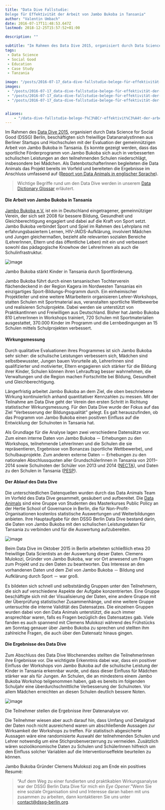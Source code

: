 ```yaml
---
title: "Data Dive Fallstudie: 
Belege für Effektivität der Arbeit von Jambo Bukoba in Tansania"
author: "Valentin Umbach"
date: 2016-07-17T11:48:53.647Z
lastmod: 2018-12-25T15:57:52+01:00

description: ""

subtitle: "Im Rahmen des Data Dive 2015, organisiert durch Data Science for Social Good (DSSG) Berlin, beschäftigten sich freiwillige…"
tags:
 - Data Science 
 - Social Good 
 - Education 
 - Case Study 
 - Tanzania 

image: "/posts/2016-07-17_data-dive-fallstudie-belege-für-effektivität-der-arbeit-von-jambo-bukoba-in-tansania/images/1." 
images:
 - "/posts/2016-07-17_data-dive-fallstudie-belege-für-effektivität-der-arbeit-von-jambo-bukoba-in-tansania/images/1." 
 - "/posts/2016-07-17_data-dive-fallstudie-belege-für-effektivität-der-arbeit-von-jambo-bukoba-in-tansania/images/2.jpeg" 
 - "/posts/2016-07-17_data-dive-fallstudie-belege-für-effektivität-der-arbeit-von-jambo-bukoba-in-tansania/images/3." 


aliases:
    - "/data-dive-fallstudie-belege-f%C3%BCr-effektivit%C3%A4t-der-arbeit-von-jambo-bukoba-in-tansania-9f42f3e15236"
---
```


Im Rahmen des [Data Dive 2015](https://blog.dssg-berlin.org/data-dive-berlin-2015-765f124ad515#.vhr5al5r7), organisiert durch Data Science for Social Good (DSSG) Berlin, beschäftigten sich freiwillige DatananalystInnen aus Berliner Startups und Hochschulen mit der Evaluation der gemeinnützigen Arbeit von Jambo Bukoba in Tansania. Es konnte gezeigt werden, dass das sportliche Förderprogramm von Jambo Bukoba sich auch in verbesserten schulischen Leistungen an den teilnehmenden Schulen niederschlägt, insbesondere bei Mädchen. Als DatenbotschafterInnen begleiteten die Data Animals das Projekt bereits im Vorfeld und bereiteten die Ergebnisse im Anschluss umfassend auf ([Report von Data Animals in englischer Sprache](https://drive.google.com/open?id=0ByuYordD0JBRd2RFMFZjallzT0E)).
> Wichtige Begriffe rund um den Data Dive werden in unserem [Data Dictionary Glossar](https://medium.com/dssg-berlin-blog/dssg-glossar-a4b69f056e70#.xbigg7nnx) erläutert.

#### Die Arbeit von Jambo Bukoba in Tansania

[Jambo Bukoba e.V.](http://www.jambobukoba.com) ist ein in Deutschland eingetragener, gemeinnütziger Verein, der sich seit 2008 für bessere Bildung, Gesundheit und Gleichberechtigung engagiert und dabei auf die Kraft von Sport setzt. Jambo Bukoba verbindet Sport und Spiel im Rahmen des Lehrplans mit erfahrungsbasiertem Lernen, HIV-/AIDS-Aufklärung, involviert Mädchen und Jungen gleichermaßen, bezieht alle relevanten sozialen Bereiche (LehrerInnen, Eltern und das öffentliche Leben) mit ein und verbessert sowohl das pädagogische Knowhow der LehrerInnen als auch die Schulinfrastruktur.




![image](/posts/2016-07-17_data-dive-fallstudie-belege-für-effektivität-der-arbeit-von-jambo-bukoba-in-tansania/images/1.)

Jambo Bukoba stärkt Kinder in Tansania durch Sportförderung.



Jambo Bukoba führt durch einen tansanischen Tochterverein flächendeckend in der Region Kagera im Nordwesten Tansanias ein einzigartiges Sport-Bildungs-Programm durch. Ein einheimischer Projektleiter und eine weitere Mitarbeiterin organisieren Lehrer-Workshops, statten Schulen mit Sportmaterial aus, veranstalten sportliche Wettbewerbe und realisieren Schulprojekte. Dabei werden sie unterstützt von PraktikantInnen und Freiwilligen aus Deutschland. Bisher hat Jambo Bukoba 810 LehrerInnen in Workshops trainiert, 720 Schulen mit Sportmaterialien ausgestattet, 370.000 Kinder im Programm und die Lernbedingungen an 15 Schulen mittels Schulprojekten verbessert.

#### Wirkungsmessung

Durch qualitative Evaluationen ihres Programmes ist sich Jambo Bukoba sehr sicher: die schulische Leistungen verbessern sich, Mädchen sind selbstbewusster, Jungen bauen Vorurteile ab, LehrerInnen sind qualifizierter und motivierter, Eltern engagieren sich stärker für die Bildung ihrer Kinder, Schulen können ihren Lehrauftrag besser wahrnehmen, die Verwaltungen und die Region machen Fortschritte bei Bildung, Gesundheit und Gleichberechtigung.

Längerfristig arbeitet Jambo Bukoba an dem Ziel, die oben beschriebene Wirkung kontinuierlich anhand quantitativer Kennzahlen zu messen. Mit der Teilnahme am Data Dive geht der Verein den ersten Schritt in Richtung statistischer Wirkungsmessung. Für den Data Dive wurde der Fokus auf das Ziel “Verbesserung der Bildungsqualität” gelegt. Es galt herauszufinden, ob das Programm von Jambo Bukoba einen positiven Einfluss auf die Entwicklung der Schulnoten in Tansania hat.

Als Grundlage für die Analyse lagen zwei verschiedene Datensätze vor. Zum einen interne Daten von Jambo Bukoba － Erhebungen zu den Workshops, teilnehmende LehrerInnen und die Schulen die sie repräsentieren, Ergebnisse von Bonanzas (sportliche Wettbewerbe), und Schulbauprojekte. Zum anderen externe Daten － Erhebungen zu den nationalen Abschlussquoten aller GrundschülerInnen in Tansania von 2011–2014 sowie Schulnoten der Schüler von 2013 und 2014 ([NECTA](http://www.necta.go.tz)), und Daten zu den Schulen in Tansania ([PESP](http://www.pesptz.org/index.php/home/about)).

#### Der Ablauf des Data Dive

Die unterschiedlichen Datenquellen wurden durch das Data Animals Team im Vorfeld des Data Dive gesammelt, gesäubert und aufbereitet. Die [Data Animals](http://data-animals.eu) sind eine Gruppe von Studenten des Masterkurses Public Policy an der Hertie School of Governance in Berlin, die für Non-Profit-Organisationen kostenlos statistische Auswertungen und Weiterbildungen anbieten. Ihre Hauptaufgabe für den DSSG Berlin Data Dive bestand darin, die Daten von Jambo Bukoba mit den schulischen Leistungsdaten für Tansania zu verbinden und für die Auswertung aufzubereiten.




![image](/posts/2016-07-17_data-dive-fallstudie-belege-für-effektivität-der-arbeit-von-jambo-bukoba-in-tansania/images/2.jpeg)



Beim Data Dive im Oktober 2015 in Berlin arbeiteten schließlich etwa 20 freiwillige Data Scientists an der Auswertung dieser Daten. Clemens Mulokozi, Gründer von Jambo Bukoba, war vor Ort anwesend um Fragen zum Projekt und zu den Daten zu beantworten. Das Interesse an den vorhandenen Daten und dem Ziel von Jambo Bukoba － Bildung und Aufklärung durch Sport － war groß.

Es bildeten sich schnell und selbstständig Gruppen unter den Teilnehmern, die sich auf verschiedene Aspekte der Aufgabe konzentrierten. Eine Gruppe beschäftigte sich mit der Visualisierung der Daten, eine andere Gruppe mit der Überprüfung statistischer Zusammenhänge, und eine weitere Gruppe untersuchte die interne Validität des Datensatzes. Die einzelnen Gruppen wurden dabei von den Data Animals unterstützt, die auch immer ansprechbar waren, falls es Fragen bezüglich des Datensatzes gab. Viele fanden es auch spannend mit Clemens Mulokozi während des Frühstücks am Sonntag genauer über Jambo Bukoba zu sprechen und stellten ihm zahlreiche Fragen, die auch über den Datensatz hinaus gingen.

#### Die Ergebnisse des Data Dive

Zum Abschluss des Data Dive Wochenendes stellten die TeilnehmerInnen ihre Ergebnisse vor. Die wichtigste Erkenntnis dabei war, dass ein positiver Einfluss der Workshops von Jambo Bukoba auf die schulische Leistung der Kinder in Tansania erkennbar wurde, und dass dieser Einfluss für Mädchen stärker war als für Jungen. An Schulen, die an mindestens einem Jambo Bukoba Workshop teilgenommen haben, gab es bereits im folgenden Schuljahr eine überdurchschnittliche Verbesserung der Schulnoten. Vor allem Mädchen erreichten an diesen Schulen deutlich bessere Noten.




![image](/posts/2016-07-17_data-dive-fallstudie-belege-für-effektivität-der-arbeit-von-jambo-bukoba-in-tansania/images/3.)

Die Teilnehmer stellen die Ergebnisse ihrer Datenanalyse vor.



Die Teilnehmer wiesen aber auch darauf hin, dass Umfang und Detailgrad der Daten noch nicht ausreichend waren um abschließende Aussagen zur Wirksamkeit der Workshops zu treffen. Für statistisch abgesicherte Aussagen wäre eine randomisierte Auswahl der teilnehmenden Schulen und Lehrer notwendig um eine Stichprobenverzerrung zu vermeiden. Zusätzlich wären sozioökonomische Daten zu Schulen und SchülerInnen hilfreich um den Einfluss solcher Variablen auf die Interventionseffekte beurteilen zu können.

Jambo Bukoba Gründer Clemens Mulokozi zog am Ende ein positives Resumè:
> “Auf dem Weg zu einer fundierten und praktikablen Wirkungsanalyse war der DSSG Berlin Data Dive für mich ein _Eye Opener_.”Wenn Sie eine soziale Organisation sind und Interesse daran haben mit uns zusammen zu arbeiten, dann kontaktieren Sie uns unter [contact@dssg-berlin.org](mailto:contact@dssg-berlin.org).
